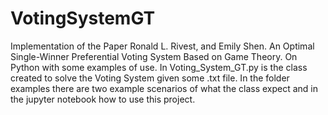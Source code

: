 # VotingSystemGT
Implementation of the Paper Ronald L. Rivest, and Emily Shen. An Optimal Single-Winner Preferential Voting System Based on Game Theory. 
On Python with some examples of use.
In Voting_System_GT.py is the class created to solve the Voting System given some .txt file. In the folder examples there are two example scenarios of 
what the class expect and in the jupyter notebook how to use this project.

